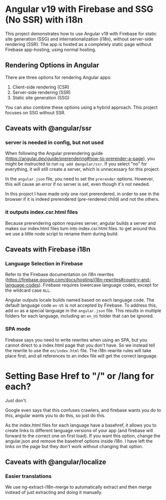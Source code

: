 
# Angular v19 with Firebase and SSG (No SSR) with i18n

This project demonstrates how to use Angular v19 with Firebase for static site generation (SSG) and internationalization (i18n), without server-side rendering (SSR). The app is hosted as a completely static page without Firebase app-hosting, using normal hosting.

## Rendering Options in Angular

There are three options for rendering Angular apps:
1. Client-side rendering (CSR)
2. Server-side rendering (SSR)
3. Static site generation (SSG)

You can also combine these options using a hybrid approach. This project focuses on SSG without SSR.

## Caveats with @angular/ssr

### server is needed in config, but not used
When following the Angular prerendering guide (https://angular.dev/guide/prerendering#how-to-prerender-a-page), you might be instructed to run `ng add @angular/ssr`. If you select "no" for everything, it will still create a server, which is unnecessary for this project.

In the `angular.json` file, you need to set the `prerender` options. However, this will cause an error if no server is set, even though it's not needed.

In this project I have made only one root prerendered, in order to see in the browser if it is indeed prerendered (pre-rendered child) and not the others.

### it outputs index.csr.html files
Because prerendering option requires server, angular builds a server and makes our index.html files turn into index.csr.html files. to get around this we use a little node script to rename them during build.


## Caveats with Firebase i18n

### Language Selection in Firebase

Refer to the Firebase documentation on i18n rewrites (https://firebase.google.com/docs/hosting/i18n-rewrites#country-and-language-codes). Firebase requires lowercase language codes, except for the wildcard case `ALL`.

Angular outputs locale builds named based on each language code. The default language code `en-US` is not accepted by Firebase. To address this, add `en` as a special language in the `angular.json` file. This results in multiple folders for each language, including an `en_US` folder that can be ignored.

### SPA mode

Firebase says you need to write rewrites when using an SPA, but you cannot direct to a index.html page that you don't have. So we instead tell the rewrite to use the `en/index.html` file. The i18n rewrite rules will take place first, and all references to an index file will get the correct language.


# Setting Base Href to "/" or /lang for each?

Just don't.

Google even says that this confuses crawlers, and firebase wants you do to this, angular wants you to do this, so just do this.

As the index.html files for each language have a basehref, it allows you to create links to different language versions of your app (and firebase will forward to the correct one on first load). If you want this option, change the angular.json and remove the basehref options inside i18n. I have left the links on the page but they don't work without changing that option.



## Caveats with @angular/localize

### Easier translations
We use ng-extract-i18n-merge to automatically extract and then merge instead of just extracting and doing it manually.